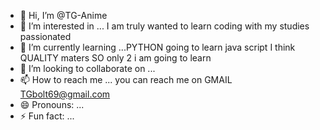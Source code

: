 - 👋 Hi, I’m @TG-Anime
- 👀 I’m interested in ... I am truly wanted to learn coding with my studies passionated
- 🌱 I’m currently learning ...PYTHON going to learn java script I think QUALITY maters SO only 2 i am going to learn
- 💞️ I’m looking to collaborate on ...
- 📫 How to reach me ... you can reach me on GMAIL TGbolt69@gmail.com
- 😄 Pronouns: ...
- ⚡ Fun fact: ...

<!---
TG-Anime/TG-Anime is a ✨ special ✨ repository because its `README.md` (this file) appears on your GitHub profile.
You can click the Preview link to take a look at your changes.
--->
